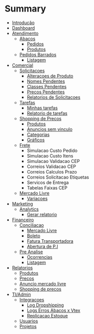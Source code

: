 # Summary

* [Introdução](README.md)
* [Dashboard](dashboard.md)
* [Atendimento](atendimento.md)
  * [Abacos](atendimento/abacos.md)
    * [Pedidos](atendimento/abacos/pedidos.md)
    * [Produtos](atendimento/abacos/produtos.md)
  * [Pedidos Barrados](atendimento/pedidos-barrados.md)
    * [Listagem](atendimento/pedidos-barrados/listagem.md)
* [Comercial](comercial.md)
  * [Solicitacoes](comercial/solicitacoes.md)
    * [Alteracoes de Produto](comercial/solicitacoes/alteracoes-de-produto.md)
    * [Nomes Pendentes](comercial/solicitacoes/nomes-pendentes.md)
    * [Classes Pendentes](comercial/solicitacoes/classes-pendentes.md)
    * [Precos Pendentes](comercial/solicitacoes/precos-pendentes.md)
    * [Relatorios de Solicitacoes](comercial/solicitacoes/relatorios-de-solicitacoes.md)
  * [Tarefas](comercial/tarefas.md)
    * [Minhas tarefas](comercial/tarefas/minhas-tarefas.md)
    * [Relatorio de tarefas](comercial/tarefas/relatorio-de-tarefas.md)
  * [Shopping de Precos](comercial/shopping-de-precos.md)
    * [Produtos](comercial/produtos.md)
    * [Anuncios sem vinculo](comercial/anuncios-sem-vinculo.md)
    * [Categorias](comercial/categorias.md)
    * [Gráficos](comercial/graficos.md)
  * [Frete](comercial/frete.md)
    * Simulacao Custo Pedido
    * Simulacao Custo Itens
    * Simulacao Validacao CEP
    * Correios Validacao CEP
    * Correios Calculos Prazo
    * Correios Solicitacao Etiquetas
    * Servicos de Entrega
    * Tabelas Faixas CEP
  * [Mercado Livre](comercial/mercado-livre.md)
    * [Variacoes](comercial/mercado-livre/variacoes.md)
* [Marketing](marketing.md)
  * [Analytics](marketing/analytics.md)
    * [Gerar relatorio](marketing/gerar-relatorio.md)
* [Financeiro](financeiro.md)
  * [Conciliacao](financeiro/conciliacao.md)
    * [Mercado Livre](financeiro/conciliacao/mercado-livre.md)
    * [Boleto](financeiro/conciliacao/boleto.md)
    * [Fatura Transportadora](financeiro/conciliacao/fatura-transportadora.md)
    * [Abertura de P.I](financeiro/conciliacao/abertura-de-pi.md)
  * [Pre Analise](financeiro/pre-analise.md)
    * [Ocorrencias](financeiro/pre-analise/ocorrencias.md)
    * [Listagem](financeiro/pre-analise/listagem.md)
* [Relatorios](relatorios.md)
  * [Produtos](relatorios/produtos.md)
  * [Precos](relatorios/precos.md)
  * [Anuncio mercado livre](relatorios/anuncio-mercado-livre.md)
  * [Shopping de precos](relatorios/shopping-de-precos.md)
* [TI/Admin](tiadmin.md)
  * [Integracoes](tiadmin/integracoes.md)
    * [Log Dropshipping](tiadmin/integracoes/log-dropshipping.md)
    * [Logs Erros Abacos x Vtex](tiadmin/integracoes/logs-erros-abacos-x-vtex.md)
    * [Replicacao Estoque](tiadmin/integracoes/replicacao-estoque.md)
  * [Usuarios](tiadmin/usuarios.md)
  * [Projetos](tiadmin/projetos.md)

